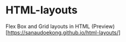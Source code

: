 # HTML-layouts
Flex Box and Grid layouts in HTML
(Preview)[https://sanaudoekong.github.io/html-layouts/]
